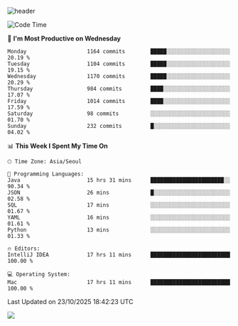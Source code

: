 ![header](https://capsule-render.vercel.app/api?type=Egg&color=timeAuto&height=300&section=header&text=PoPo&fontSize=90&animation=fadeIn)

  <!--START_SECTION:waka-->
![Code Time](http://img.shields.io/badge/Code%20Time-3%2C039%20hrs%2058%20mins-blue)

📅 **I'm Most Productive on Wednesday** 

```text
Monday                   1164 commits        █████░░░░░░░░░░░░░░░░░░░░   20.19 % 
Tuesday                  1104 commits        █████░░░░░░░░░░░░░░░░░░░░   19.15 % 
Wednesday                1170 commits        █████░░░░░░░░░░░░░░░░░░░░   20.29 % 
Thursday                 984 commits         ████░░░░░░░░░░░░░░░░░░░░░   17.07 % 
Friday                   1014 commits        ████░░░░░░░░░░░░░░░░░░░░░   17.59 % 
Saturday                 98 commits          ░░░░░░░░░░░░░░░░░░░░░░░░░   01.70 % 
Sunday                   232 commits         █░░░░░░░░░░░░░░░░░░░░░░░░   04.02 % 
```


📊 **This Week I Spent My Time On** 

```text
🕑︎ Time Zone: Asia/Seoul

💬 Programming Languages: 
Java                     15 hrs 31 mins      ███████████████████████░░   90.34 % 
JSON                     26 mins             █░░░░░░░░░░░░░░░░░░░░░░░░   02.58 % 
SQL                      17 mins             ░░░░░░░░░░░░░░░░░░░░░░░░░   01.67 % 
YAML                     16 mins             ░░░░░░░░░░░░░░░░░░░░░░░░░   01.61 % 
Python                   13 mins             ░░░░░░░░░░░░░░░░░░░░░░░░░   01.33 % 

🔥 Editors: 
IntelliJ IDEA            17 hrs 11 mins      █████████████████████████   100.00 % 

💻 Operating System: 
Mac                      17 hrs 11 mins      █████████████████████████   100.00 % 
```


 Last Updated on 23/10/2025 18:42:23 UTC
<!--END_SECTION:waka-->



<img src="https://capsule-render.vercel.app/api?type=Egg&color=timeAuto&height=300&section=footer&text=PoPo&fontSize=90&animation=fadeIn&reversal=true" />
